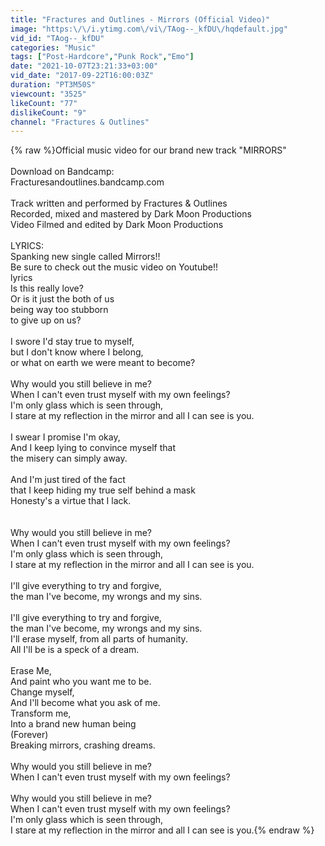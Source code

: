 ```yaml
---
title: "Fractures and Outlines - Mirrors (Official Video)"
image: "https:\/\/i.ytimg.com\/vi\/TAog--_kfDU\/hqdefault.jpg"
vid_id: "TAog--_kfDU"
categories: "Music"
tags: ["Post-Hardcore","Punk Rock","Emo"]
date: "2021-10-07T23:21:33+03:00"
vid_date: "2017-09-22T16:00:03Z"
duration: "PT3M50S"
viewcount: "3525"
likeCount: "77"
dislikeCount: "9"
channel: "Fractures & Outlines"
---
```

{% raw %}Official music video for our brand new track &quot;MIRRORS&quot;<br /><br />Download on Bandcamp:<br />Fracturesandoutlines.bandcamp.com<br /><br />Track written and performed by Fractures &amp; Outlines<br />Recorded, mixed and mastered by Dark Moon Productions<br />Video Filmed and edited by Dark Moon Productions<br /><br />LYRICS:<br />Spanking new single called Mirrors!! <br />Be sure to check out the music video on Youtube!!<br />lyrics<br />Is this really love? <br />Or is it just the both of us <br />being way too stubborn <br />to give up on us? <br /><br />I swore I'd stay true to myself, <br />but I don't know where I belong, <br />or what on earth we were meant to become? <br /><br />Why would you still believe in me? <br />When I can't even trust myself with my own feelings? <br />I'm only glass which is seen through, <br />I stare at my reflection in the mirror and all I can see is you. <br /><br />I swear I promise I'm okay, <br />And I keep lying to convince myself that <br />the misery can simply away. <br /><br />And I'm just tired of the fact <br />that I keep hiding my true self behind a mask <br />Honesty's a virtue that I lack. <br /><br /><br />Why would you still believe in me? <br />When I can't even trust myself with my own feelings? <br />I'm only glass which is seen through, <br />I stare at my reflection in the mirror and all I can see is you. <br /><br />I'll give everything to try and forgive, <br />the man I've become, my wrongs and my sins. <br /><br />I'll give everything to try and forgive, <br />the man I've become, my wrongs and my sins. <br />I'll erase myself, from all parts of humanity. <br />All I'll be is a speck of a dream. <br /><br />Erase Me, <br />And paint who you want me to be. <br />Change myself, <br />And I'll become what you ask of me. <br />Transform me, <br />Into a brand new human being <br />(Forever) <br />Breaking mirrors, crashing dreams. <br /><br />Why would you still believe in me? <br />When I can't even trust myself with my own feelings? <br /><br />Why would you still believe in me? <br />When I can't even trust myself with my own feelings? <br />I'm only glass which is seen through, <br />I stare at my reflection in the mirror and all I can see is you.{% endraw %}
